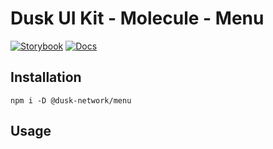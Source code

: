# Dusk UI Kit - Molecule - Menu

[![Storybook](https://img.shields.io/badge/Storybook-Component_Playground-%23FF4785?style=flat&logo=storybook)](https://dusk-network.github.io/dusk-ui-kit/?path=/story/components-atoms-menu)
[![Docs](https://img.shields.io/badge/Documentation-%235E35CF?style=flat)](https://dusk-network.github.io/dusk-ui-kit/docs/components/atoms/menu)

## Installation

```
npm i -D @dusk-network/menu
```

## Usage

<!-- MARKDOWN-AUTO-DOCS:START (CODE:src=../../../examples/src/molecules/Menu_01.svelte) -->
<!-- MARKDOWN-AUTO-DOCS:END -->
